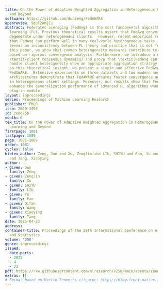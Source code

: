```yaml
---
title: On the Power of Adaptive Weighted Aggregation in Heterogeneous Federated Learning
  and Beyond
software: https://github.com/dunzeng/FedAWARE
openreview: 9dUT2AMjEu
abstract: Federated averaging (FedAvg) is the most fundamental algorithm in Federated
  learning (FL). Previous theoretical results assert that FedAvg convergence and generalization
  degenerate under heterogeneous clients.  However, recent empirical results show
  that FedAvg can perform well in many real-world heterogeneous tasks. These results
  reveal an inconsistency between FL theory and practice that is not fully explained.  In
  this paper, we show that common heterogeneity measures contribute to this inconsistency
  based on rigorous convergence analysis. Furthermore, we introduce a new measure
  \textit{client consensus dynamics} and prove that \textit{FedAvg can effectively
  handle client heterogeneity when an appropriate aggregation strategy is used}.  Building
  on this theoretical insight, we present a simple and effective FedAvg variant termed
  FedAWARE.  Extensive experiments on three datasets and two modern neural network
  architectures demonstrate that FedAWARE ensures faster convergence and better generalization
  in heterogeneous client settings. Moreover, our results show that FedAWARE can significantly
  enhance the generalization performance of advanced FL algorithms when used as a
  plug-in module.
layout: inproceedings
series: Proceedings of Machine Learning Research
publisher: PMLR
issn: 2640-3498
id: zeng25b
month: 0
tex_title: On the Power of Adaptive Weighted Aggregation in Heterogeneous Federated
  Learning and Beyond
firstpage: 1081
lastpage: 1089
page: 1081-1089
order: 1081
cycles: false
bibtex_author: Zeng, Dun and Xu, Zenglin and LIU, SHIYU and Pan, Yu and Wang, Qifan
  and Tang, Xiaoying
author:
- given: Dun
  family: Zeng
- given: Zenglin
  family: Xu
- given: SHIYU
  family: LIU
- given: Yu
  family: Pan
- given: Qifan
  family: Wang
- given: Xiaoying
  family: Tang
date: 2025-04-23
address:
container-title: Proceedings of The 28th International Conference on Artificial Intelligence
  and Statistics
volume: '258'
genre: inproceedings
issued:
  date-parts:
  - 2025
  - 4
  - 23
pdf: https://raw.githubusercontent.com/mlresearch/v258/main/assets/zeng25b/zeng25b.pdf
extras: []
# Format based on Martin Fenner's citeproc: https://blog.front-matter.io/posts/citeproc-yaml-for-bibliographies/
---
```

